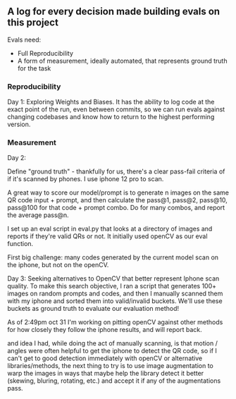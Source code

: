 ## A log for every decision made building evals on this project

Evals need:
- Full Reproducibility
- A form of measurement, ideally automated, that represents ground truth for the task


### Reproducibility
Day 1:
Exploring Weights and Biases. It has the ability to log code at the exact point of the run, even between commits, so we can run evals against changing codebases and know how to return to the highest performing version.

### Measurement
Day 2:

Define "ground truth" - thankfully for us, there's a clear pass-fail criteria of if it's scanned by phones. I use iphone 12 pro to scan.

A great way to score our model/prompt is to generate n images on the same QR code input + prompt, and then calculate the pass@1, pass@2, pass@10, pass@100 for that code + prompt combo. Do for many combos, and report the average pass@n. 

I set up an eval script in eval.py that looks at a directory of images and reports if they're valid QRs or not. It initially used openCV as our eval function.

First big challenge: many codes generated by the current model scan on the iphone, but not on the openCV.

Day 3: Seeking alternatives to OpenCV that better represent Iphone scan quality.
To make this search objective, I ran a script that generates 100+ images on random prompts and codes, and then I manually scanned them with my iphone and sorted them into valid/invalid buckets. We'll use these buckets as ground truth to evaluate our evaluation method! 

As of 2:49pm oct 31 I'm working on pitting openCV against other methods for how closely they follow the iphone results, and will report back.

and idea I had, while doing the act of manually scanning, is that motion / angles were often helpful to get the iphone to detect the QR code, so if I can't get to good detection immediately with openCV or alternative libraries/methods, the next thing to try is to use image augmentation to warp the images in ways that maybe help the library detect it better (skewing, bluring, rotating, etc.) and accept it if any of the augmentations pass.